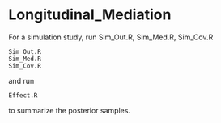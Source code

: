 # Longitudinal_Mediation

For a simulation study, run Sim_Out.R, Sim_Med.R, Sim_Cov.R
```
Sim_Out.R
Sim_Med.R
Sim_Cov.R
```
and run
```
Effect.R
```
to summarize the posterior samples.
